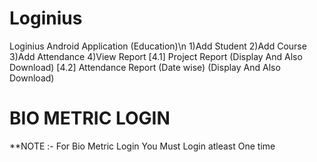 # Loginius
Loginius Android Application  (Education)\n
1)Add Student
2)Add Course
3)Add Attendance
4)View Report 
  [4.1] Project Report (Display And Also Download)
  [4.2] Attendance Report (Date wise) (Display And Also Download)
 
 # BIO METRIC LOGIN
 
 **NOTE :- For Bio Metric Login You Must Login atleast One time
